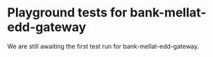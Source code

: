 # Playground tests for bank-mellat-edd-gateway
We are still awaiting the first test run for bank-mellat-edd-gateway.
